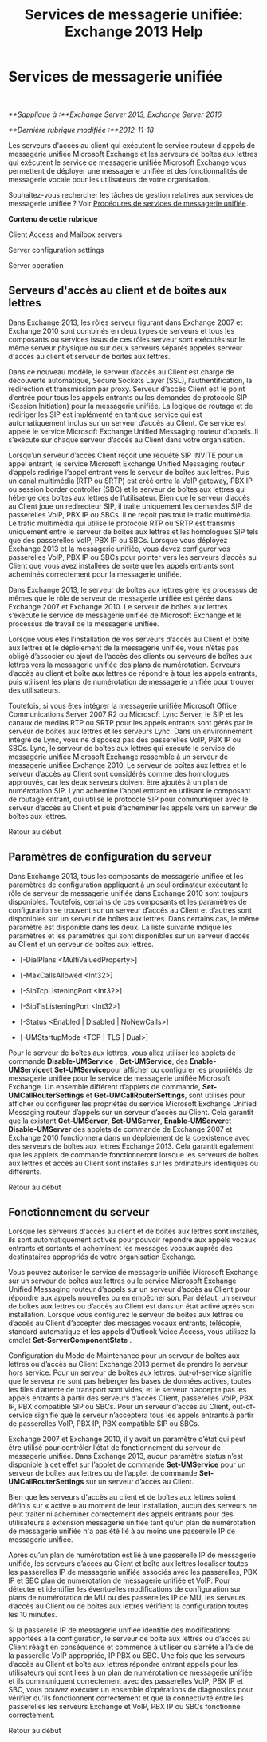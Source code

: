 ﻿---
title: 'Services de messagerie unifiée: Exchange 2013 Help'
TOCTitle: Services de messagerie unifiée
ms:assetid: f36835f2-1e5f-4e5a-88bc-0672af1e3498
ms:mtpsurl: https://technet.microsoft.com/fr-fr/library/Bb125191(v=EXCHG.150)
ms:contentKeyID: 50555519
ms.date: 05/23/2018
mtps_version: v=EXCHG.150
ms.translationtype: MT
---

# Services de messagerie unifiée

 

_**Sapplique à :**Exchange Server 2013, Exchange Server 2016_

_**Dernière rubrique modifiée :**2012-11-18_

Les serveurs d'accès au client qui exécutent le service routeur d'appels de messagerie unifiée Microsoft Exchange et les serveurs de boîtes aux lettres qui exécutent le service de messagerie unifiée Microsoft Exchange vous permettent de déployer une messagerie unifiée et des fonctionnalités de messagerie vocale pour les utilisateurs de votre organisation.

Souhaitez-vous rechercher les tâches de gestion relatives aux services de messagerie unifiée ? Voir [Procédures de services de messagerie unifiée](um-services-procedures-exchange-2013-help.md).

**Contenu de cette rubrique**

Client Access and Mailbox servers

Server configuration settings

Server operation

## Serveurs d'accès au client et de boîtes aux lettres

Dans Exchange 2013, les rôles serveur figurant dans Exchange 2007 et Exchange 2010 sont combinés en deux types de serveurs et tous les composants ou services issus de ces rôles serveur sont exécutés sur le même serveur physique ou sur deux serveurs séparés appelés serveur d'accès au client et serveur de boîtes aux lettres.

Dans ce nouveau modèle, le serveur d’accès au Client est chargé de découverte automatique, Secure Sockets Layer (SSL), l’authentification, la redirection et transmission par proxy. Serveur d’accès Client est le point d’entrée pour tous les appels entrants ou les demandes de protocole SIP (Session Initiation) pour la messagerie unifiée. La logique de routage et de rediriger les SIP est implémenté en tant que service qui est automatiquement inclus sur un serveur d’accès au Client. Ce service est appelé le service Microsoft Exchange Unified Messaging routeur d’appels. Il s’exécute sur chaque serveur d’accès au Client dans votre organisation.

Lorsqu’un serveur d’accès Client reçoit une requête SIP INVITE pour un appel entrant, le service Microsoft Exchange Unified Messaging routeur d’appels redirige l’appel entrant vers le serveur de boîtes aux lettres. Puis un canal multimédia (RTP ou SRTP) est créé entre la VoIP gateway, PBX IP ou session border controller (SBC) et le serveur de boîtes aux lettres qui héberge des boîtes aux lettres de l’utilisateur. Bien que le serveur d’accès au Client joue un redirecteur SIP, il traite uniquement les demandes SIP de passerelles VoIP, PBX IP ou SBCs. Il ne reçoit pas tout le trafic multimédia. Le trafic multimédia qui utilise le protocole RTP ou SRTP est transmis uniquement entre le serveur de boîtes aux lettres et les homologues SIP tels que des passerelles VoIP, PBX IP ou SBCs. Lorsque vous déployez Exchange 2013 et la messagerie unifiée, vous devez configurer vos passerelles VoIP, PBX IP ou SBCs pour pointer vers les serveurs d’accès au Client que vous avez installées de sorte que les appels entrants sont acheminés correctement pour la messagerie unifiée.

Dans Exchange 2013, le serveur de boîtes aux lettres gère les processus de mêmes que le rôle de serveur de messagerie unifiée est gérée dans Exchange 2007 et Exchange 2010. Le serveur de boîtes aux lettres s’exécute le service de messagerie unifiée de Microsoft Exchange et le processus de travail de la messagerie unifiée.

Lorsque vous êtes l’installation de vos serveurs d’accès au Client et boîte aux lettres et le déploiement de la messagerie unifiée, vous n’êtes pas obligé d’associer ou ajout de l’accès des clients ou serveurs de boîtes aux lettres vers la messagerie unifiée des plans de numérotation. Serveurs d’accès au client et boîte aux lettres de répondre à tous les appels entrants, puis utilisent les plans de numérotation de messagerie unifiée pour trouver des utilisateurs.

Toutefois, si vous êtes intégrer la messagerie unifiée Microsoft Office Communications Server 2007 R2 ou Microsoft Lync Server, le SIP et les canaux de médias RTP ou SRTP pour les appels entrants sont gérés par le serveur de boîtes aux lettres et les serveurs Lync. Dans un environnement intégré de Lync, vous ne disposez pas des passerelles VoIP, PBX IP ou SBCs. Lync, le serveur de boîtes aux lettres qui exécute le service de messagerie unifiée Microsoft Exchange ressemble à un serveur de messagerie unifiée Exchange 2010. Le serveur de boîtes aux lettres et le serveur d’accès au Client sont considérés comme des homologues approuvés, car les deux serveurs doivent être ajoutés à un plan de numérotation SIP. Lync achemine l’appel entrant en utilisant le composant de routage entrant, qui utilise le protocole SIP pour communiquer avec le serveur d’accès au Client et puis d’acheminer les appels vers un serveur de boîtes aux lettres.

Retour au début

## Paramètres de configuration du serveur

Dans Exchange 2013, tous les composants de messagerie unifiée et les paramètres de configuration appliquent à un seul ordinateur exécutant le rôle de serveur de messagerie unifiée dans Exchange 2010 sont toujours disponibles. Toutefois, certains de ces composants et les paramètres de configuration se trouvent sur un serveur d’accès au Client et d’autres sont disponibles sur un serveur de boîtes aux lettres. Dans certains cas, le même paramètre est disponible dans les deux. La liste suivante indique les paramètres et les paramètres qui sont disponibles sur un serveur d’accès au Client et un serveur de boîtes aux lettres.

  - \[-DialPlans \<MultiValuedProperty\>\]

  - \[-MaxCallsAllowed \<Int32\>\]

  - \[-SipTcpListeningPort \<Int32\>\]

  - \[-SipTlsListeningPort \<Int32\>\]

  - \[-Status \<Enabled | Disabled | NoNewCalls\>\]

  - \[-UMStartupMode \<TCP | TLS | Dual\>\]

Pour le serveur de boîtes aux lettres, vous allez utiliser les applets de commande **Disable-UMService** , **Get-UMService**, des **Enable-UMService**et **Set-UMService**pour afficher ou configurer les propriétés de messagerie unifiée pour le service de messagerie unifiée Microsoft Exchange. Un ensemble différent d’applets de commande, **Set-UMCallRouterSettings** et **Get-UMCallRouterSettings**, sont utilisés pour afficher ou configurer les propriétés du service Microsoft Exchange Unified Messaging routeur d’appels sur un serveur d’accès au Client. Cela garantit que la existant **Get-UMServer**, **Set-UMServer**, **Enable-UMServer**et **Disable-UMServer** des applets de commande de Exchange 2007 et Exchange 2010 fonctionnera dans un déploiement de la coexistence avec des serveurs de boîtes aux lettres Exchange 2013. Cela garantit également que les applets de commande fonctionneront lorsque les serveurs de boîtes aux lettres et accès au Client sont installés sur les ordinateurs identiques ou différents.

Retour au début

## Fonctionnement du serveur

Lorsque les serveurs d'accès au client et de boîtes aux lettres sont installés, ils sont automatiquement activés pour pouvoir répondre aux appels vocaux entrants et sortants et acheminent les messages vocaux auprès des destinataires appropriés de votre organisation Exchange.

Vous pouvez autoriser le service de messagerie unifiée Microsoft Exchange sur un serveur de boîtes aux lettres ou le service Microsoft Exchange Unified Messaging routeur d’appels sur un serveur d’accès au Client pour répondre aux appels nouvelles ou en empêcher son. Par défaut, un serveur de boîtes aux lettres ou d’accès au Client est dans un état activé après son installation. Lorsque vous configurez le serveur de boîtes aux lettres ou d’accès au Client d’accepter des messages vocaux entrants, télécopie, standard automatique et les appels d’Outlook Voice Access, vous utilisez la cmdlet **Set-ServerComponentState** .

Configuration du Mode de Maintenance pour un serveur de boîtes aux lettres ou d’accès au Client Exchange 2013 permet de prendre le serveur hors service. Pour un serveur de boîtes aux lettres, out-of-service signifie que le serveur ne sont pas héberger les bases de données actives, toutes les files d’attente de transport sont vides, et le serveur n’accepte pas les appels entrants à partir des serveurs d’accès Client, passerelles VoIP, PBX IP, PBX compatible SIP ou SBCs. Pour un serveur d’accès au Client, out-of-service signifie que le serveur n’acceptera tous les appels entrants à partir de passerelles VoIP, PBX IP, PBX compatible SIP ou SBCs.

Exchange 2007 et Exchange 2010, il y avait un paramètre d’état qui peut être utilisé pour contrôler l’état de fonctionnement du serveur de messagerie unifiée. Dans Exchange 2013, aucun paramètre status n’est disponible à cet effet sur l’applet de commande **Set-UMService** pour un serveur de boîtes aux lettres ou de l’applet de commande **Set-UMCallRouterSettings** sur un serveur d’accès au Client.

Bien que les serveurs d'accès au client et de boîtes aux lettres soient définis sur « activé » au moment de leur installation, aucun des serveurs ne peut traiter ni acheminer correctement des appels entrants pour des utilisateurs à extension messagerie unifiée tant qu'un plan de numérotation de messagerie unifiée n'a pas été lié à au moins une passerelle IP de messagerie unifiée.

Après qu’un plan de numérotation est lié à une passerelle IP de messagerie unifiée, les serveurs d’accès au Client et boîte aux lettres localiser toutes les passerelles IP de messagerie unifiée associés avec les passerelles, PBX IP et SBC plan de numérotation de messagerie unifiée et VoIP. Pour détecter et identifier les éventuelles modifications de configuration sur plans de numérotation de MU ou des passerelles IP de MU, les serveurs d’accès au Client ou de boîtes aux lettres vérifient la configuration toutes les 10 minutes.

Si la passerelle IP de messagerie unifiée identifie des modifications apportées à la configuration, le serveur de boîte aux lettres ou d’accès au Client réagit en conséquence et commence à utiliser ou s’arrête à l’aide de la passerelle VoIP appropriée, IP PBX ou SBC. Une fois que les serveurs d’accès au Client et boîte aux lettres répondre entrant appels pour les utilisateurs qui sont liées à un plan de numérotation de messagerie unifiée et ils communiquent correctement avec des passerelles VoIP, PBX IP et SBC, vous pouvez exécuter un ensemble d’opérations de diagnostics pour vérifier qu’ils fonctionnent correctement et que la connectivité entre les passerelles les serveurs Exchange et VoIP, PBX IP ou SBCs fonctionne correctement.

Retour au début

